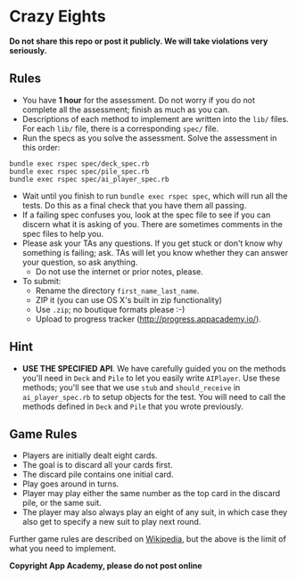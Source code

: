 # Crazy Eights

**Do not share this repo or post it publicly. We will take violations
very seriously.**

## Rules

* You have **1 hour** for the assessment. Do not worry if you do not
  complete all the assessment; finish as much as you can.
* Descriptions of each method to implement are written into the `lib/`
  files. For each `lib/` file, there is a corresponding `spec/` file.
* Run the specs as you solve the assessment. Solve the assessment in
  this order:

```
bundle exec rspec spec/deck_spec.rb
bundle exec rspec spec/pile_spec.rb
bundle exec rspec spec/ai_player_spec.rb
```

* Wait until you finish to run `bundle exec rspec spec`, which will
  run all the tests. Do this as a final check that you have them all
  passing.
* If a failing spec confuses you, look at the spec file to see if you
  can discern what it is asking of you. There are sometimes comments
  in the spec files to help you.
* Please ask your TAs any questions. If you get stuck or don't know
  why something is failing; ask. TAs will let you know whether they
  can answer your question, so ask anything.
    * Do not use the internet or prior notes, please.
* To submit:
    * Rename the directory `first_name_last_name`.
    * ZIP it (you can use OS X's built in zip functionality)
    * Use `.zip`; no boutique formats please :-)
    * Upload to progress tracker (http://progress.appacademy.io/).

## Hint

* **USE THE SPECIFIED API**. We have carefully guided you on the
  methods you'll need in `Deck` and `Pile` to let you easily write
  `AIPlayer`. Use these methods; you'll see that we use `stub` and
  `should_receive` in `ai_player_spec.rb` to setup objects for the
  test. You will need to call the methods defined in `Deck` and `Pile`
  that you wrote previously.

## Game Rules

* Players are initially dealt eight cards.
* The goal is to discard all your cards first.
* The discard pile contains one initial card.
* Play goes around in turns.
* Player may play either the same number as the top card in the
  discard pile, or the same suit.
* The player may also always play an eight of any suit, in which case
  they also get to specify a new suit to play next round.

Further game rules are described on [Wikipedia][crazy-eight-rules],
but the above is the limit of what you need to implement.

[crazy-eight-rules]: http://en.wikipedia.org/wiki/Crazy_eights

**Copyright App Academy, please do not post online**
